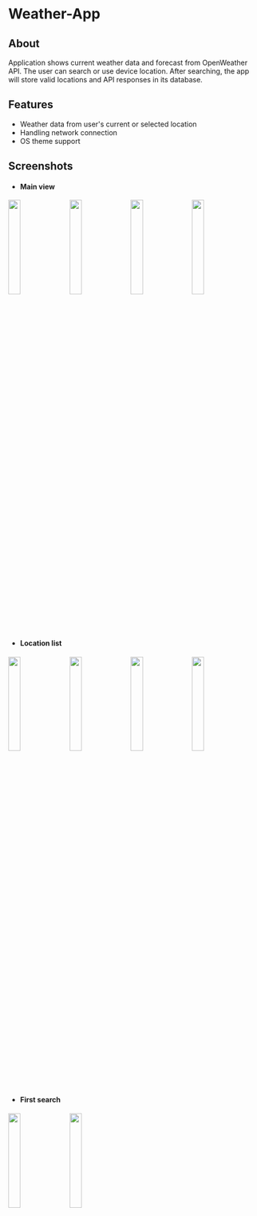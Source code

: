 # Weather-App
## About
Application shows current weather data and forecast from OpenWeather API. The user can search or use device location. After searching, the app will store valid locations and API responses in its database.

## Features
* Weather data from user's current or selected location
* Handling network connection
* OS theme support

## Screenshots

* #### Main view

<img src="https://user-images.githubusercontent.com/61454002/126899000-970abce6-fc47-4801-87ee-5743840dd25c.jpg" width=22% height=22%>   <img src="https://user-images.githubusercontent.com/61454002/126899002-7d9caf2b-51d8-4c21-87f7-a3a56844851f.jpg" width=22% height=22%>   <img src="https://user-images.githubusercontent.com/61454002/126899003-20f6fdac-d392-4448-b76b-b171a921bfd8.jpg" width=22% height=22%>    <img src="https://user-images.githubusercontent.com/61454002/126899005-953897a2-4e2b-4fcd-b2b3-e0f2dec4aba3.jpg" width=22% height=22%>

* #### Location list

<img src="https://user-images.githubusercontent.com/61454002/126899006-2c705c4f-5308-4324-bf2a-0fb2a793b9a6.jpg" width=22% height=22%>   <img src="https://user-images.githubusercontent.com/61454002/126899008-673943b7-7496-4652-bfee-99278807368b.jpg" width=22% height=22%>   <img src="https://user-images.githubusercontent.com/61454002/126899009-f307bfdc-f569-4fc2-99b5-57e258d2a143.jpg" width=22% height=22%>    <img src="https://user-images.githubusercontent.com/61454002/126899011-86f252ed-1a12-4023-b097-18f0276cf0cd.jpg" width=22% height=22%>

* #### First search

<img src="https://user-images.githubusercontent.com/61454002/126898997-78bf7cd0-1fc1-467d-bc5b-df572c41d8e7.jpg" width=22% height=22%>   <img src="https://user-images.githubusercontent.com/61454002/126898999-1571d81c-d6c9-4e73-ba13-901d4ee07b5d.jpg" width=22% height=22%> 
